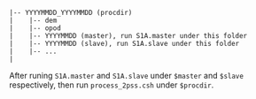 ```
|-- YYYYMMDD_YYYYMMDD (procdir)
|    |-- dem 		  
|    |-- opod    
|    |-- YYYYMMDD (master), run S1A.master under this folder  
|    |-- YYYYMMDD (slave), run S1A.slave under this folder  
|    |-- ...
| 
```
	  
After runing `S1A.master` and `S1A.slave` under `$master` and `$slave` respectively, then run `process_2pss.csh` under `$procdir`.
		
